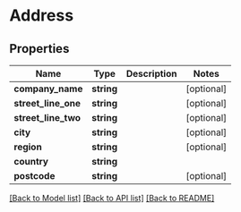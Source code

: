 # Address

## Properties
Name | Type | Description | Notes
------------ | ------------- | ------------- | -------------
**company_name** | **string** |  | [optional] 
**street_line_one** | **string** |  | [optional] 
**street_line_two** | **string** |  | [optional] 
**city** | **string** |  | [optional] 
**region** | **string** |  | [optional] 
**country** | **string** |  | 
**postcode** | **string** |  | [optional] 

[[Back to Model list]](../../README.md#documentation-for-models) [[Back to API list]](../../README.md#documentation-for-api-endpoints) [[Back to README]](../../README.md)

